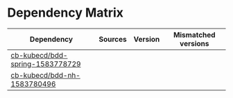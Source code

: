 # Dependency Matrix

Dependency | Sources | Version | Mismatched versions
---------- | ------- | ------- | -------------------
[cb-kubecd/bdd-spring-1583778729](https://github.com/cb-kubecd/bdd-spring-1583778729.git) |  | []() | 
[cb-kubecd/bdd-nh-1583780496](https://github.com/cb-kubecd/bdd-nh-1583780496.git) |  | []() | 

